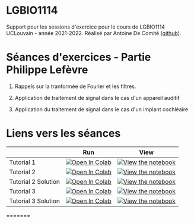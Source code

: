 # LGBIO1114
Support pour les sessions d'exercice pour le cours de LGBIO1114 UCLouvain - année 2021-2022. 
Réalisé par Antoine De Comité ([github](https://github.com/decomiteA)).


# Séances d'exercices - Partie Philippe Lefèvre

1. Rappels sur la tranformée de Fourier et les filtres.

2. Application de traitement de signal dans le cas d'un appareil auditif

3. Application du traitement de signal dans le cas d'un implant cochléaire

# Liens vers les séances

|   | Run | View |
| - | --- | ---- |
| Tutorial 1 | [![Open In Colab](https://colab.research.google.com/assets/colab-badge.svg)](https://colab.research.google.com/github/donatiendoumont/LGBIO1114/blob/main/Tutorial1_LGBIO1114nb.ipynb) | [![View the notebook](https://img.shields.io/badge/render-nbviewer-orange.svg)](https://nbviewer.jupyter.org/github/donatiendoumont/LGBIO1114/blob/main/Tutorial1_LGBIO1114nb.ipynb) |
| Tutorial 2 | [![Open In Colab](https://colab.research.google.com/assets/colab-badge.svg)](https://colab.research.google.com/github/donatiendoumont/LGBIO1114/blob/main/Tutorial2_LGBIO1114.ipynb) | [![View the notebook](https://img.shields.io/badge/render-nbviewer-orange.svg)](https://nbviewer.jupyter.org/github/donatiendoumont/LGBIO1114/blob/main/Tutorial2_LGBIO1114.ipynb) |
| Tutorial 2 Solution | [![Open In Colab](https://colab.research.google.com/assets/colab-badge.svg)](https://colab.research.google.com/github/donatiendoumont/LGBIO1114/blob/main/Tutorial2_LGBIO1114s.ipynb) | [![View the notebook](https://img.shields.io/badge/render-nbviewer-orange.svg)](https://nbviewer.jupyter.org/github/donatiendoumont/LGBIO1114/blob/main/Tutorial2_LGBIO1114s.ipynb) |
| Tutorial 3 | [![Open In Colab](https://colab.research.google.com/assets/colab-badge.svg)](https://colab.research.google.com/github/donatiendoumont/LGBIO1114/blob/main/Tutorial3_LGBIO1114.ipynb) | [![View the notebook](https://img.shields.io/badge/render-nbviewer-orange.svg)](https://nbviewer.jupyter.org/github/donatiendoumont/LGBIO1114/blob/main/Tutorial3_LGBIO1114.ipynb) |
| Tutorial 3 Solution| [![Open In Colab](https://colab.research.google.com/assets/colab-badge.svg)](https://colab.research.google.com/github/donatiendoumont/LGBIO1114/blob/main/Tutorial3_LGBIO1114s.ipynb) | [![View the notebook](https://img.shields.io/badge/render-nbviewer-orange.svg)](https://nbviewer.jupyter.org/github/donatiendoumont/LGBIO1114/blob/main/Tutorial3_LGBIO1114s.ipynb) |
=======


